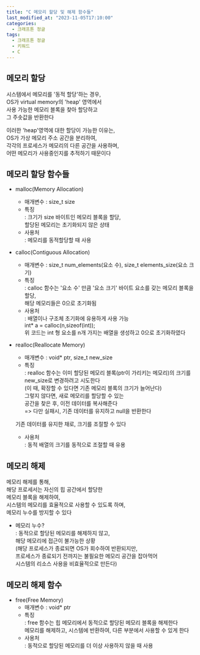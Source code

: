 ```yaml
---
title: "C 메모리 할당 및 해제 함수들"
last_modified_at: "2023-11-05T17:10:00"
categories:
  - 크래프톤 정글
tags:
  - 크래프톤 정글
  - 키워드
  - C
---
```


## 메모리 할당
  시스템에서 메모리를 '동적 할당'하는 경우,<br>
  OS가 virtual memory의 'heap' 영역에서<br>
  사용 가능한 메모리 블록을 찾아 할당하고<br>
  그 주솟값을 반환한다<br>

  이러한 'heap'영역에 대한 할당이 가능한 이유는,<br>
  OS가 가상 메모리 주소 공간을 분리하여,<br>
  각각의 프로세스가 메모리의 다른 공간을 사용하며,<br>
  어떤 메모리가 사용중인지를 추적하기 때문이다

## 메모리 할당 함수들
  - malloc(Memory Allocation)
    - 매개변수 : size_t size
    - 특징<br>
      : 크기가 size 바이트인 메모리 블록을 할당,<br>
      할당된 메모리는 초기화되지 않은 상태
    - 사용처<br>
      : 메모리를 동적할당할 때 사용

 - calloc(Contiguous Allocation)
    - 매개변수 : size_t num_elements(요소 수), size_t elements_size(요소 크기)<br>
    - 특징<br>
    : calloc 함수는 '요소 수' 만큼 '요소 크기' 바이트 요소를 갖는 메모리 블록을 할당,<br>
    해당 메모리들은 0으로 초기화됨
    - 사용처<br>
    : 배열이나 구조체 초기화에 유용하게 사용 가능<br>
    int* a = calloc(n,sizeof(int));<br>
    위 코드는 int 형 요소를 n개 가지는 배열을 생성하고 0으로 초기화하였다

  - realloc(Reallocate Memory)
    - 매개변수 : void* ptr, size_t new_size
    - 특징<br>
    : realloc 함수는 이미 할당된 메모리 블록(ptr이 가리키는 메모리)의 크기를<br>
    new_size로 변경하려고 시도한다<br>
    (이 때, 확장할 수 있다면 기존 메모리 블록의 크기가 늘어난다)<br>
    그렇지 않다면, 새로 메모리를 할당할 수 있는<br>
    공간을 찾은 후, 이전 데이터를 복사해준다<br>
    => 다만 실패시, 기존 데이터를 유지하고 null을 반환한다

    기존 데이터를 유지한 채로, 크기를 조절할 수 있다
    - 사용처<br>
    : 동적 배열의 크기를 동적으로 조절할 때 유용

## 메모리 해제
  메모리 해제를 통해,<br>
  해당 프로세서는 자신의 힙 공간에서 할당한<br>
  메모리 블록을 해제하여,<br>
  시스템의 메모리를 효율적으로 사용할 수 있도록 하며,<br>
  메모리 누수를 방지할 수 있다<br>

  - 메모리 누수?<br>
    : 동적으로 할당된 메모리를 해제하지 않고,<br>
      해당 메모리에 접근이 불가능한 상황<br>
      (해당 프로세스가 종료되면 OS가 회수하여 반환되지만,<br>
      프로세스가 종료되기 전까지는 불필요한 메모리 공간을 잡아먹어<br>
      시스템의 리소스 사용을 비효율적으로 만든다)

## 메모리 해제 함수
  - free(Free Memory)<br>
    - 매개변수 : void* ptr
    - 특징<br>
     : free 함수는 힙 메모리에서 동적으로 할당된 메모리 블록을 해제한다<br>
     메모리를 해제하고, 시스템에 반환하여, 다른 부분에서 사용할 수 있게 한다<br>
    - 사용처<br>
     : 동적으로 할당된 메모리를 더 이상 사용하지 않을 때 사용